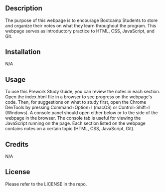 # <Prework Study Guide Webpage>

## Description

The purpose of this webpage is to encourage Bootcamp Students to store and organize their notes on what they learn throughout the program. This webpage serves as introductory practice to HTML, CSS, JavaScript, and Git.


## Installation

N/A

## Usage

 To use this Prework Study Guide, you can review the notes in each section. Open the index.html file in a browser to see progress on the webpage's code. Then, for suggestions on what to study first, open the Chrome DevTools by pressing Command+Option+I (macOS) or Control+Shift+I (Windows). A console panel should open either below or to the side of the webpage in the browser. The console tab is useful for viewing the JavaScript running on the page. Each section listed on the webpage contains notes on a certain topic (HTML, CSS, JavaScript, Git).

## Credits

N/A


## License

Please refer to the LICENSE in the repo.
